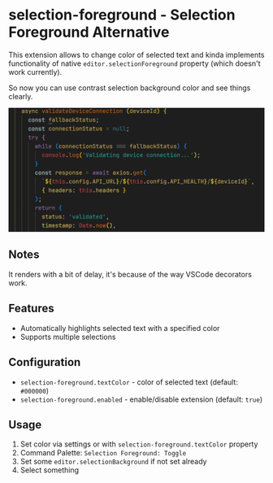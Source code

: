 # selection-foreground - Selection Foreground Alternative

This extension allows to change color of selected text and kinda implements functionality of native `editor.selectionForeground` property (which doesn't work currently).

So now you can use contrast selection background color and see things clearly.

![Section Decoration Example](images/example.gif)

## Notes

It renders with a bit of delay, it's because of the way VSCode decorators work.

## Features

- Automatically highlights selected text with a specified color
- Supports multiple selections

## Configuration

- `selection-foreground.textColor` - color of selected text (default: `#000000`)
- `selection-foreground.enabled` - enable/disable extension (default: `true`)

## Usage

1. Set color via settings or with `selection-foreground.textColor` property
2. Command Palette: `Selection Foreground: Toggle`
3. Set some `editor.selectionBackground` if not set already
4. Select something
